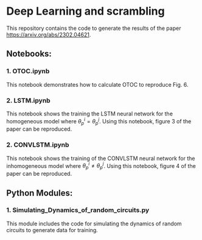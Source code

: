 
# Deep Learning and  scrambling

This repository contains the code to generate the results of the paper  https://arxiv.org/abs/2302.04621.

## Notebooks:



### 1. OTOC.ipynb
This notebook demonstrates how to calculate OTOC to reproduce Fig. 6.

### 2. LSTM.ipynb
This notebook shows  the training the LSTM neural network for the homogeneous model  where $\theta^i_p = \theta^j_p$. Using this notebook, figure 3 of the paper can be reproduced. 

### 2. CONVLSTM.ipynb
This notebook shows the training of the CONVLSTM neural network for the inhomogeneous model  where $\theta^i_p \neq \theta^j_p$. Using this notebook, figure 4 of the paper can be reproduced. 

## Python Modules:

### 1. Simulating_Dynamics_of_random_circuits.py
This module includes the code for simulating the dynamics of random circuits to generate data for training. 




